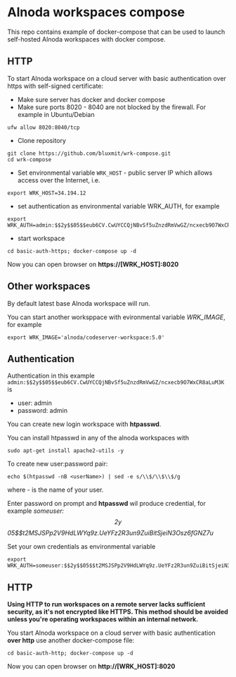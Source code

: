 # Alnoda workspaces compose 

This repo contains example of docker-compose that can be used to launch 
self-hosted Alnoda workspaces with docker compose. 

## HTTP

To start Alnoda workspace on a cloud server with basic authentication over https with self-signed certificate: 

- Make sure server has docker and docker compose 
- Make sure ports 8020 - 8040 are not blocked by the firewall. For example in Ubuntu/Debian 

```
ufw allow 8020:8040/tcp
```

- Clone repository 

```
git clone https://github.com/bluxmit/wrk-compose.git
cd wrk-compose
```

- Set environmental variable `WRK_HOST` - public server IP which allows access over the Internet, i.e.

```
export WRK_HOST=34.194.12
```

- set authentication as environmental variable WRK_AUTH, for example 

```
export WRK_AUTH=admin:$$2y$$05$$eub6CV.CwUYCCQjNBvSf5uZnzdRmVwGZ/ncxecb9O7WxCR8aLuM3K
```

- start workspace 

```
cd basic-auth-https; docker-compose up -d
```

Now you can open browser on __https://[WRK_HOST]:8020__

## Other workspaces 

By default latest base Alnoda workspace will run.  

You can start another worksppace with evironmental variable _WRK_IMAGE_, for example 

```
export WRK_IMAGE='alnoda/codeserver-workspace:5.0'
```


## Authentication

Authentication in this example `admin:$$2y$$05$$eub6CV.CwUYCCQjNBvSf5uZnzdRmVwGZ/ncxecb9O7WxCR8aLuM3K` is 

- user: admin
- password: admin

You can create new login workspace with __htpasswd__. 

You can install htpasswd in any of the alnoda workspaces with 

```
sudo apt-get install apache2-utils -y
```

To create new user:password pair:

```
echo $(htpasswd -nB <userName>) | sed -e s/\\$/\\$\\$/g
```

where _<userName>_ - is the name of your user. 

Enter password on prompt and __htpasswd__ wil produce credential, for example _someuser:$$2y$$05$$t2MSJSPp2V9HdLWYq9z.UeYFz2R3un9ZuiBitSjeiN3Osz6fGNZ7u_ 

Set your own credentials as environmental variable 

```
export WRK_AUTH=someuser:$$2y$$05$$t2MSJSPp2V9HdLWYq9z.UeYFz2R3un9ZuiBitSjeiN3Osz6fGNZ7u
```


## HTTP

__Using HTTP to run workspaces on a remote server lacks sufficient security, as it's not encrypted like HTTPS. This method should be avoided unless you're operating workspaces within an internal network.__

You  start Alnoda workspace on a cloud server with basic authentication __over http__ use another docker-compose file: 

```
cd basic-auth-http; docker-compose up -d
```

Now you can open browser on __http://[WRK_HOST]:8020__